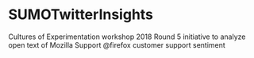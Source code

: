 # SUMOTwitterInsights
Cultures of Experimentation workshop 2018 Round 5 initiative to analyze open text of Mozilla Support @firefox customer support sentiment 
